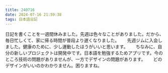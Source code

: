 ```yaml
---
title: 240716
date: 2024-07-16 21:59:38
tags: 日本語日記
---
```

日記を書くことを一週間休みました。先週は色々なことがありました。だから、毎日忙しくて、家に帰る時間が普段より遅くなりました。　　
先週ジムに入会しました。健康のために、少し運動したほうがいいと思います。　　
ちなみに、自分の新しいプロジェクトは開発中です。日本語を勉強するためアプリです。今のところ技術の問題がありませんが、一方でデザインの問題があります。　　
どのデザインがいいのかわかりません。困りますね。